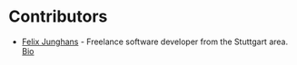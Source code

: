 # Contributors

- [Felix Junghans](https://github.com/felixjunghans) - Freelance software developer from the Stuttgart area. [Bio](http://felixjunghans.de/)
